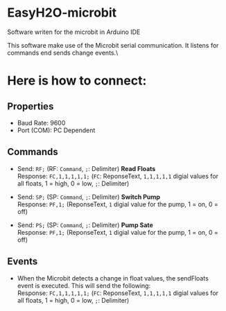 # EasyH2O-microbit
Software writen for the microbit in Arduino IDE

This software make use of the Microbit serial communication. It listens for commands end sends change events.\


# Here is how to connect:
## Properties
- Baud Rate: 9600
- Port (COM): PC Dependent

## Commands
- Send: `RF;` (RF: `Command`, `;`: Delimiter) **Read Floats**\
Response: `FC,1,1,1,1,1;` (`FC`: ReponseText, `1,1,1,1,1` digial values for all floats, 1 = high, 0 = low, `;`: Delimiter)

- Send: `SP;` (SP: `Command`, `;`: Delimiter) **Switch Pump**\
Response: `PF,1;` (ReponseText, `1` digial value for the pump, 1 = on, 0 = off)

- Send: `PS;` (SP: `Command`, `;`: Delimiter) **Pump Sate**\
Response: `PF,1;` (ReponseText, `1` digial value for the pump, 1 = on, 0 = off)

## Events
- When the Microbit detects a change in float values, the sendFloats event is executed. This will send the following:\
Response: `FC,1,1,1,1,1;` (`FC`: ReponseText, `1,1,1,1,1` digial values for all floats, 1 = high, 0 = low, `;`: Delimiter)
